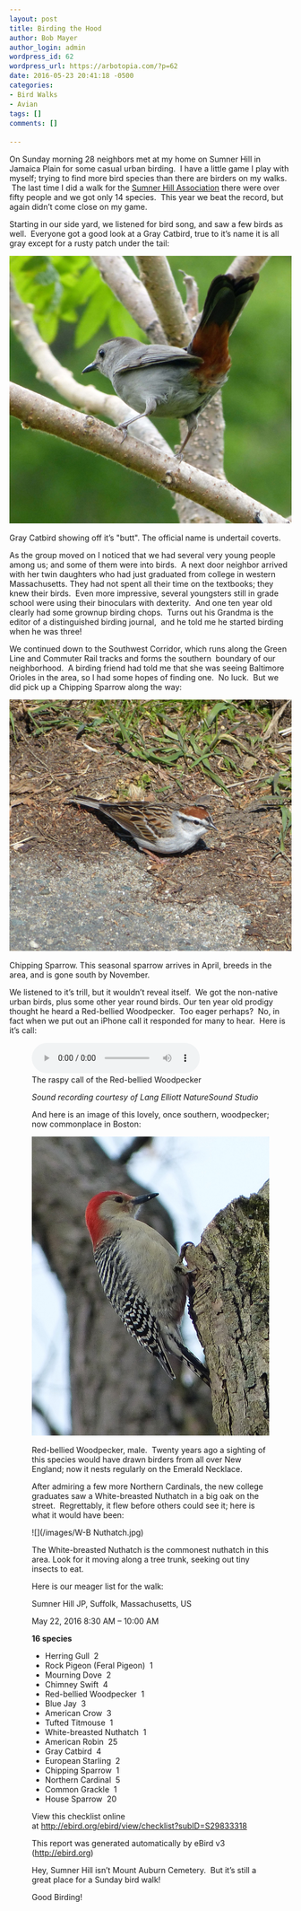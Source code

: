 ```yaml
---
layout: post
title: Birding the Hood
author: Bob Mayer
author_login: admin
wordpress_id: 62
wordpress_url: https://arbotopia.com/?p=62
date: 2016-05-23 20:41:18 -0500
categories:
- Bird Walks
- Avian
tags: []
comments: []

---
```

<p>On Sunday morning 28 neighbors met at my home on Sumner Hill in Jamaica Plain for some casual urban birding.  I have a little game I play with myself; trying to find more bird species than there are birders on my walks.  The last time I did a walk for the <a href="https://www.jphs.org/locales/2005/4/14/sumner-hill-historic-district.html">Sumner Hill Association</a> there were over fifty people and we got only 14 species.  This year we beat the record, but again didn’t come close on my game.</p>

<p>Starting in our side yard, we listened for bird song, and saw a few birds as well.  Everyone got a good look at a Gray Catbird, true to it’s name it is all gray except for a rusty patch under the tail:</p>

![](/images/P1000818.jpg)

<p>Gray Catbird showing off it’s "butt". The official name is undertail coverts.</p>

<p>As the group moved on I noticed that we had several very young people among us; and some of them were into birds.  A next door neighbor arrived with her twin daughters who had just graduated from college in western Massachusetts. They had not spent all their time on the textbooks; they knew their birds.  Even more impressive, several youngsters still in grade school were using their binoculars with dexterity.  And one ten year old clearly had some grownup birding chops.  Turns out his Grandma is the editor of a distinguished birding journal,  and he told me he started birding when he was three!</p>

<p>We continued down to the Southwest Corridor, which runs along the Green Line and Commuter Rail tracks and forms the southern  boundary of our neighborhood.  A birding friend had told me that she was seeing Baltimore Orioles in the area, so I had some hopes of finding one.  No luck.  But we did pick up a Chipping Sparrow along the way:</p>

![](/images/P1120526.jpg)

<p>Chipping Sparrow. This seasonal sparrow arrives in April, breeds in the area, and is gone south by November.</p>

<p>We listened to it’s trill, but it wouldn’t reveal itself.  We got the non-native urban birds, plus some other year round birds. Our ten year old prodigy thought he heard a Red-bellied Woodpecker.  Too eager perhaps?  No, in fact when we put out an iPhone call it responded for many to hear.  Here is it’s call:</p>

<p><!-- wp:audio {"id":208} --></p>
<figure class="wp-block-audio"><audio controls src="/images/2018/11/R-B-Woodpecker-1.mp3"></audio><br />
<figcaption>The raspy call of the Red-bellied Woodpecker</figcaption>

<p><!-- /wp:audio --></p>

<p><em>Sound recording courtesy of Lang Elliott NatureSound Studio</em></p>

<p>And here is an image of this lovely, once southern, woodpecker; now commonplace in Boston:</p>

![](/images/P1030156.jpg)

<p>Red-bellied Woodpecker, male.  Twenty years ago a sighting of this species would have drawn birders from all over New England; now it nests regularly on the Emerald Necklace.</p>

<p>After admiring a few more Northern Cardinals, the new college graduates saw a White-breasted Nuthatch in a big oak on the street.  Regrettably, it flew before others could see it; here is what it would have been:</p>

![](/images/W-B Nuthatch.jpg)

<p>The White-breasted Nuthatch is the commonest nuthatch in this area. Look for it moving along a tree trunk, seeking out tiny insects to eat.</p>

<p>Here is our meager list for the walk:</p>

<p>Sumner Hill JP, Suffolk, Massachusetts, US</p>

<p>May 22, 2016 8:30 AM – 10:00 AM</p>

<p><strong>16 species</strong></p>

<p><!-- wp:list --></p>
<ul>
<li>Herring Gull  2</li>
<li>Rock Pigeon (Feral Pigeon)  1</li>
<li>Mourning Dove  2</li>
<li>Chimney Swift  4</li>
<li>Red-bellied Woodpecker  1</li>
<li>Blue Jay  3</li>
<li>American Crow  3</li>
<li>Tufted Titmouse  1</li>
<li>White-breasted Nuthatch  1</li>
<li>American Robin  25</li>
<li>Gray Catbird  4</li>
<li>European Starling  2</li>
<li>Chipping Sparrow  1</li>
<li>Northern Cardinal  5</li>
<li>Common Grackle  1</li>
<li>House Sparrow  20</li>
</ul>
<p><!-- /wp:list --></p>

<p>View this checklist online at <a href="http://ebird.org/ebird/view/checklist?subID=S29833318">http://ebird.org/ebird/view/checklist?subID=S29833318</a><br></p>

<p>This report was generated automatically by eBird v3 (<a href="http://ebird.org/">http://ebird.org</a>)</p>

<p>Hey, Sumner Hill isn’t Mount Auburn Cemetery.  But it’s still a great place for a Sunday bird walk!</p>

<p>Good Birding!<br></p>